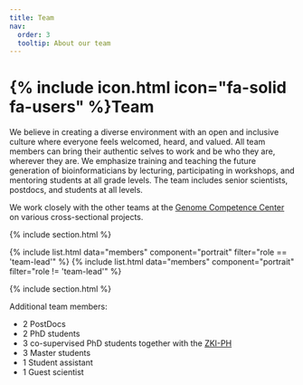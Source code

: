 ```yaml
---
title: Team
nav:
  order: 3
  tooltip: About our team
---
```


# {% include icon.html icon="fa-solid fa-users" %}Team

We believe in creating a diverse environment with an open and inclusive culture where everyone feels welcomed, heard, and valued. All team members can bring their authentic selves to work and be who they are, wherever they are. We emphasize training and teaching the future generation of bioinformaticians by lecturing, participating in workshops, and mentoring students at all grade levels. The team includes senior scientists, postdocs, and students at all levels.

We work closely with the other teams at the [Genome Competence Center](https://www.rki.de/EN/Content/Institute/DepartmentsUnits/MF/MF1/mf1_node.html) on various cross-sectional projects.


{% include section.html %}

{% include list.html data="members" component="portrait" filter="role == 'team-lead'" %}
{% include list.html data="members" component="portrait" filter="role != 'team-lead'" %}

{% include section.html %}

Additional team members:

* 2 PostDocs
* 2 PhD students
* 3 co-supervised PhD students together with the [ZKI-PH](https://www.rki.de/EN/Content/Institute/DepartmentsUnits/ZKI-PH/ZKI-PH.html)
* 3 Master students
* 1 Student assistant
* 1 Guest scientist
